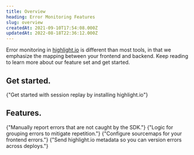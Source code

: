 ```yaml
---
title: Overview
heading: Error Monitoring Features
slug: overview
createdAt: 2021-09-10T17:54:08.000Z
updatedAt: 2022-08-18T22:36:12.000Z
---
```


Error monitoring in [highlight.io](https://highlight.io) is different than most tools, in that we emphasize the mapping between your frontend and backend. Keep reading to learn more about our feature set and get started.

## Get started.

<DocsCardGroup>
    <DocsCard title="Get Started."  href="../../../getting-started/1_overview.md">
        {"Get started with session replay by installing highlight.io"}
    </DocsCard>
</DocsCardGroup>

## Features.

<DocsCardGroup>
    <DocsCard title="Manually Reporting Errors."  href="./manually-send-errors.md">
        {"Manually report errors that are not caught by the SDK."}
    </DocsCard>
    <DocsCard title="Grouping Errors."  href="./grouping-errors.md">
        {"Logic for grouping errors to mitigate repetition."}
    </DocsCard>
    <DocsCard title="Sourcemaps."  href="./sourcemaps.md">
        {"Configure sourcemaps for your frontend errors."}
    </DocsCard>
    <DocsCard title="Versioning Errors."  href="../../../getting-started/3_client-sdk/7_replay-configuration/versioning-sessions-and-errors.md">
        {"Send highlight.io metadata so you can version errors across deploys."}
    </DocsCard>
</DocsCardGroup>

